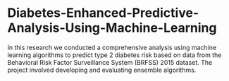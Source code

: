 # Diabetes-Enhanced-Predictive-Analysis-Using-Machine-Learning
In this research we conducted a comprehensive analysis using machine learning algorithms to predict type 2 diabetes risk based on data from the Behavioral Risk Factor Surveillance System (BRFSS) 2015 dataset. The project involved developing and evaluating ensemble algorithms.
